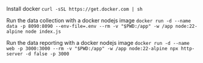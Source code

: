 Install docker
`curl -sSL https://get.docker.com | sh`

Run the data collection with a docker nodejs image
`docker run -d --name data -p 8090:8090 --env-file=.env --rm -v "$PWD:/app" -w /app node:22-alpine node index.js`

Run the data reporting with a docker nodejs image
`docker run -d --name web -p 3000:3000 --rm -v "$PWD:/app" -w /app node:22-alpine npx http-server -d false -p 3000`
